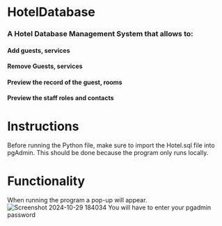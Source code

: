 # HotelDatabase
### A Hotel Database Management System that allows to:
#### Add guests, services
#### Remove Guests, services
#### Preview the record of the guest, rooms
#### Preview the staff roles and contacts

# Instructions
 Before running the Python file, make sure to import the Hotel.sql file into pgAdmin. This should be done because the program only runs locally.

 # Functionality
 When running the program a pop-up will appear.![Screenshot 2024-10-29 184034](https://github.com/user-attachments/assets/1f25acf9-1a7c-4ac6-9958-aaa65248bda2)
You will have to enter your pgadmin password
